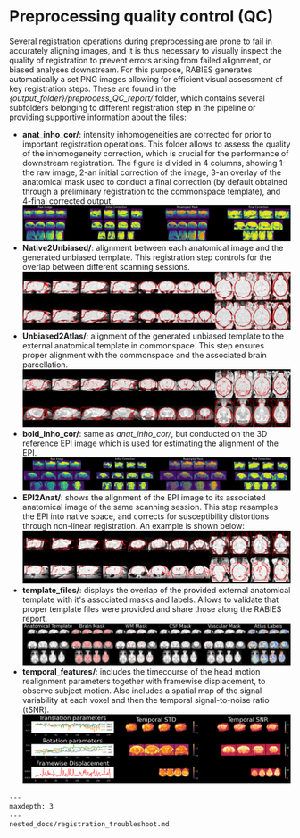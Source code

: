 # Preprocessing quality control (QC)

Several registration operations during preprocessing are prone to fail in accurately aligning images, and it is thus necessary to visually inspect the quality of registration to prevent errors arising from failed alignment, or biased analyses downstream. For this purpose, RABIES generates automatically a set PNG images allowing for efficient visual assessment of key registration steps. These are found in the *{output_folder}/preprocess_QC_report/* folder, which contains several subfolders belonging to different registration step in the pipeline or providing supportive information about the files:

- **anat_inho_cor/**: intensity inhomogeneities are corrected for prior to important registration operations. This folder allows to assess the quality of the inhomogeneity correction, which is crucial for the performance of downstream registration. The figure is divided in 4 columns, showing 1-the raw image, 2-an initial correction of the image, 3-an overlay of the anatomical mask used to conduct a final correction (by default obtained through a preliminary registration to the commonspace template), and 4-final corrected output.
![](pics/sub-MFC067_ses-1_acq-FLASH_T1w_inho_cor.png)
- **Native2Unbiased/**: alignment between each anatomical image and the generated unbiased template. This registration step controls for the overlap between different scanning sessions.
![](pics/sub-MFC067_ses-1_acq-FLASH_T1w_inho_cor_registration.png)
- **Unbiased2Atlas/**: alignment of the generated unbiased template to the external anatomical template in commonspace. This step ensures proper alignment with the commonspace and the associated brain parcellation.
![](pics/atlas_registration.png)
- **bold_inho_cor/**: same as *anat_inho_cor/*, but conducted on the 3D reference EPI image which is used for estimating the alignment of the EPI.
![](pics/sub-MFC068_ses-1_task-rest_acq-EPI_run-1_bold_inho_cor.png)
- **EPI2Anat/**: shows the alignment of the EPI image to its associated anatomical image of the same scanning session. This step resamples the EPI into native space, and corrects for susceptibility distortions through non-linear registration. An example is shown below:
![](pics/sub-MFC068_ses-1_task-rest_acq-EPI_run-1_bold_registration.png)
- **template_files/**: displays the overlap of the provided external anatomical template with it's associated masks and labels. Allows to validate that proper template files were provided and share those along the RABIES report.
![](pics/template_files.png)
- **temporal_features/**: includes the timecourse of the head motion realignment parameters together with framewise displacement, to observe subject motion. Also includes a spatial map of the signal variability at each voxel and then the temporal signal-to-noise ratio (tSNR).
![](pics/example_temporal_features.png)



```{toctree}
---
maxdepth: 3
---
nested_docs/registration_troubleshoot.md
